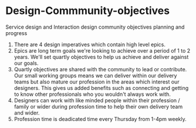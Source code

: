 # Design-Commmunity-objectives
Service design and Interaction design community objectives planning and progress

1. There are 4 design imperatives which contain high level epics.
2. Epics are long term goals we're looking to achieve over a period of 1 to 2 years. We'll set quartly objectives to help us achieve and deliver against our goals. 
3. Quartly objectives are shared with the community to lead or contribute. Our small working groups means we can deliver within our delivery teams but also mature our profession in the areas which interest our designers. This gives us added benefits such as connecting and getting to know other professionals who you wouldn't always work with. 
4. Designers can work with like minded people within their profession / family or wider during profession time to help their own delivery team and wider. 
5. Profession time is deadicated time every Thursday from 1-4pm weekly. 
